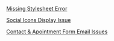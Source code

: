 [Missing Stylesheet Error](href="https://help.market.envato.com/hc/en-us/articles/202821510)

[Social Icons Display Issue](https://support.inspirythemes.com/knowledgebase/font-awesome-icon-issue/)

[Contact &amp; Apointment Form Email Issues](https://support.inspirythemes.com/knowledgebase/contact-form-or-other-forms-are-not-sending-emails/)